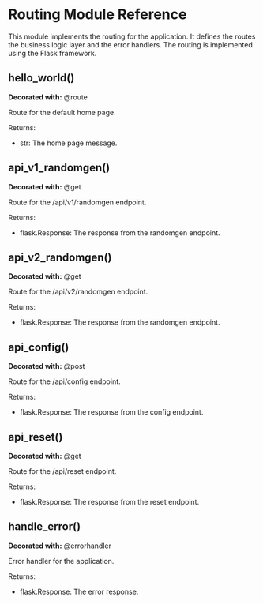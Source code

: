 # Routing Module Reference

This module implements the routing for the application. It defines the routes
the business logic layer and the error handlers. The routing is implemented
using the Flask framework.

## hello_world()

**Decorated with:** @route

Route for the default home page.

Returns:
- str: The home page message.

## api_v1_randomgen()

**Decorated with:** @get

Route for the /api/v1/randomgen endpoint.

Returns:
- flask.Response: The response from the randomgen endpoint.

## api_v2_randomgen()

**Decorated with:** @get

Route for the /api/v2/randomgen endpoint.

Returns:
- flask.Response: The response from the randomgen endpoint.

## api_config()

**Decorated with:** @post

Route for the /api/config endpoint.

Returns:
- flask.Response: The response from the config endpoint.

## api_reset()

**Decorated with:** @get

Route for the /api/reset endpoint.

Returns:
- flask.Response: The response from the reset endpoint.

## handle_error()

**Decorated with:** @errorhandler

Error handler for the application.

Returns:
- flask.Response: The error response.

